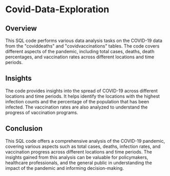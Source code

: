 # Covid-Data-Exploration
## Overview
This SQL code performs various data analysis tasks on the COVID-19 data from the "coviddeaths" and "covidvaccinations" tables. The code covers different aspects of the pandemic, including total cases, deaths, death percentages, and vaccination rates across different locations and time periods.

## Insights
The code provides insights into the spread of COVID-19 across different locations and time periods.
It helps identify the locations with the highest infection counts and the percentage of the population that has been infected.
The vaccination rates are also analyzed to understand the progress of vaccination programs.

## Conclusion
This SQL code offers a comprehensive analysis of the COVID-19 pandemic, covering various aspects such as total cases, deaths, infection rates, and vaccination progress across different locations and time periods. The insights gained from this analysis can be valuable for policymakers, healthcare professionals, and the general public in understanding the impact of the pandemic and informing decision-making.
